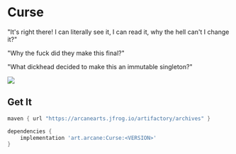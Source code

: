 # Curse

"It's right there! I can literally see it, I can read it, why the hell can't I change it?"

"Why the fuck did they make this final?"

"What dickhead decided to make this an immutable singleton?"

![](https://img.shields.io/github/v/release/ArcaneArts/Curse?color=%236f24f0&display_name=tag&label=Curse&sort=semver&style=for-the-badge)

## Get It

```groovy
maven { url "https://arcanearts.jfrog.io/artifactory/archives" }
```

```gradle
dependencies {
    implementation 'art.arcane:Curse:<VERSION>'
}
```
